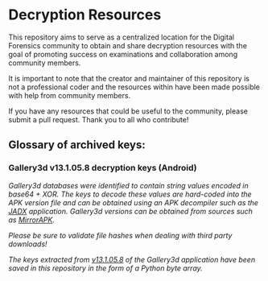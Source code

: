 # Decryption Resources
This repository aims to serve as a centralized location for the Digital Forensics community to obtain and share decryption resources with the goal of promoting success on examinations and collaboration among community members.

It is important to note that the creator and maintainer of this repository is not a professional coder and the resources within have been made possible with help from community members. 

If you have any resources that could be useful to the community, please submit a pull request. Thank you to all who contribute!

## Glossary of archived keys:

### Gallery3d v13.1.05.8 decryption keys (Android)
*Gallery3d databases were identified to contain string values encoded in base64 + XOR. The keys to decode these values are hard-coded into the APK version file and can be obtained using an APK decompiler such as the [JADX](https://github.com/skylot/jadx) application. Gallery3d versions can be obtained from sources such as [MirrorAPK](https://www.apkmirror.com).* 

*Please be sure to validate file hashes when dealing with third party downloads!*

*The keys extracted from [v13.1.05.8](https://github.com/SubnetterOne/Decryption/blob/main/Gallery3d%20v13.1.05.8) of the Gallery3d application have been saved in this repository in the form of a Python byte array.*

